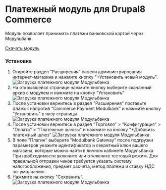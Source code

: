 # Платежный модуль для Drupal8 Commerce

Модуль позволяет принимать платежи банковской картой через Модульбанк.

[Скачать модуль](https://github.com/modulbank-pay/modulbank-drupal/releases/download/v1.0.0/modulbank_drupal8_commerce_1.0.0.zip)

### Установка

1. Откройте раздел "Расширения" панели администрирования интернет-магазина и нажмите кнопку "+Установить новый модуль".
![Загрузка платежного модуля Модульбанка](https://modulbank-pay.github.io/screenshots/drupal8_commerce/1.png)
2. На открывшейся странице нажмите кнопку выберите скачанный архив с модулем и нажмите на кнопку "Установить"
![Загрузка платежного модуля Модульбанка](https://modulbank-pay.github.io/screenshots/drupal8_commerce/2.png)
3. После установки вернитесь в раздел "Расширения" поставьте флажок напротив "Commerce Payment Modulbank" и нажмите кнопку "Установить" в низу страницы
![Загрузка платежного модуля Модульбанка](https://modulbank-pay.github.io/screenshots/drupal8_commerce/3.png)
4. После установки вернитесь в раздел "Торговля" > "Конфигурация" > "Оплата" > "Платежные шлюзы" и нажмите на кнопку "+Добавить платежный шлюз"
![Загрузка платежного модуля Модульбанка](https://modulbank-pay.github.io/screenshots/drupal8_commerce/4.png)
5. В поле "Плагин" выберите "Modulbank Gateway" после подгрузки параметров укажите идентификатор и секретный ключ вашего магазина, которые можно найти в личном кабинете Модульбанка. При необходимости включите или отключите тестовый режим.
Для правильной отправки чеков требуется указать систему налогообложения, предмет расчета, метод платежа и ставку НДС по-умолчанию.
6. Нажмите на кнопку "Сохранить".
![Загрузка платежного модуля Модульбанка](https://modulbank-pay.github.io/screenshots/drupal8_commerce/5.png)